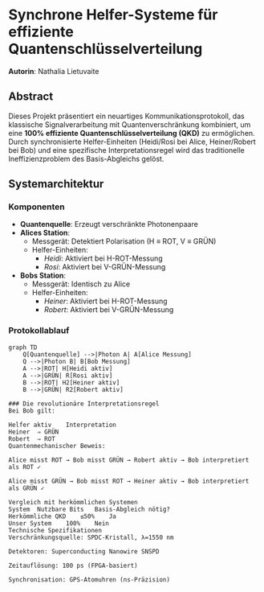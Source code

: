 # Synchrone Helfer-Systeme für effiziente Quantenschlüsselverteilung
**Autorin**: Nathalia Lietuvaite  

## Abstract
Dieses Projekt präsentiert ein neuartiges Kommunikationsprotokoll, das klassische Signalverarbeitung mit Quantenverschränkung kombiniert, um eine **100% effiziente Quantenschlüsselverteilung (QKD)** zu ermöglichen. Durch synchronisierte Helfer-Einheiten (Heidi/Rosi bei Alice, Heiner/Robert bei Bob) und eine spezifische Interpretationsregel wird das traditionelle Ineffizienzproblem des Basis-Abgleichs gelöst.

## Systemarchitektur
### Komponenten
- **Quantenquelle**: Erzeugt verschränkte Photonenpaare
- **Alices Station**:
  - Messgerät: Detektiert Polarisation (H ≡ ROT, V ≡ GRÜN)
  - Helfer-Einheiten:
    - *Heidi*: Aktiviert bei H-ROT-Messung
    - *Rosi*: Aktiviert bei V-GRÜN-Messung
- **Bobs Station**:
  - Messgerät: Identisch zu Alice
  - Helfer-Einheiten:
    - *Heiner*: Aktiviert bei H-ROT-Messung
    - *Robert*: Aktiviert bei V-GRÜN-Messung

### Protokollablauf
```mermaid
graph TD
    Q[Quantenquelle] -->|Photon A| A[Alice Messung]
    Q -->|Photon B| B[Bob Messung]
    A -->|ROT| H[Heidi aktiv]
    A -->|GRÜN| R[Rosi aktiv]
    B -->|ROT| H2[Heiner aktiv]
    B -->|GRÜN| R2[Robert aktiv]

### Die revolutionäre Interpretationsregel
Bei Bob gilt:

Helfer aktiv	Interpretation
Heiner	⇒ GRÜN
Robert	⇒ ROT
Quantenmechanischer Beweis:

Alice misst ROT → Bob misst GRÜN → Robert aktiv → Bob interpretiert als ROT ✓

Alice misst GRÜN → Bob misst ROT → Heiner aktiv → Bob interpretiert als GRÜN ✓

Vergleich mit herkömmlichen Systemen
System	Nutzbare Bits	Basis-Abgleich nötig?
Herkömmliche QKD	≤50%	Ja
Unser System	100%	Nein
Technische Spezifikationen
Verschränkungsquelle: SPDC-Kristall, λ=1550 nm

Detektoren: Superconducting Nanowire SNSPD

Zeitauflösung: 100 ps (FPGA-basiert)

Synchronisation: GPS-Atomuhren (ns-Präzision)
